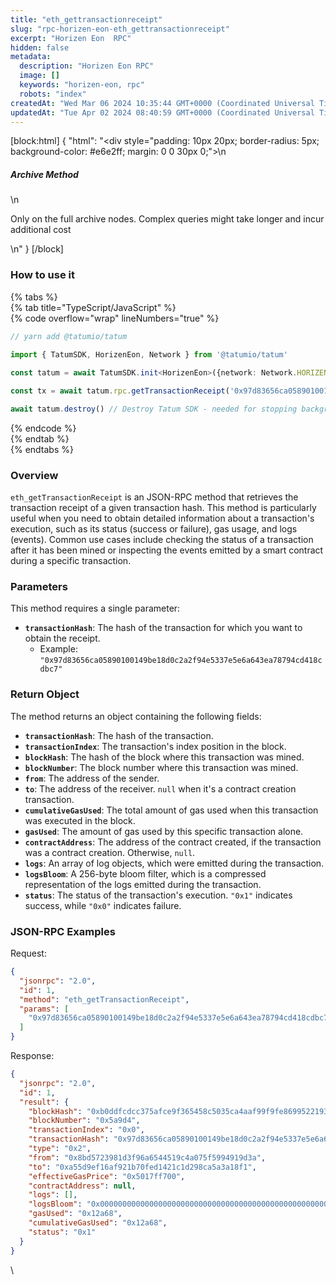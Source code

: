```yaml
---
title: "eth_gettransactionreceipt"
slug: "rpc-horizen-eon-eth_gettransactionreceipt"
excerpt: "Horizen Eon  RPC"
hidden: false
metadata: 
  description: "Horizen Eon RPC"
  image: []
  keywords: "horizen-eon, rpc"
  robots: "index"
createdAt: "Wed Mar 06 2024 10:35:44 GMT+0000 (Coordinated Universal Time)"
updatedAt: "Tue Apr 02 2024 08:40:59 GMT+0000 (Coordinated Universal Time)"
---
```

[block:html]
{
  "html": "<div style=\"padding: 10px 20px; border-radius: 5px; background-color: #e6e2ff; margin: 0 0 30px 0;\">\n  <h5>Archive Method</h5>\n  <p>Only on the full archive nodes. Complex queries might take longer and incur additional cost</p>\n</div>"
}
[/block]


### How to use it

{% tabs %}  
{% tab title="TypeScript/JavaScript" %}  
{% code overflow="wrap" lineNumbers="true" %}

```typescript
// yarn add @tatumio/tatum

import { TatumSDK, HorizenEon, Network } from '@tatumio/tatum'
  
const tatum = await TatumSDK.init<HorizenEon>({network: Network.HORIZEN_EON})

const tx = await tatum.rpc.getTransactionReceipt('0x97d83656ca05890100149be18d0c2a2f94e5337e5e6a643ea78794cd418cdbc7')

await tatum.destroy() // Destroy Tatum SDK - needed for stopping background jobs
```

{% endcode %}  
{% endtab %}  
{% endtabs %}

### Overview

`eth_getTransactionReceipt` is an JSON-RPC method that retrieves the transaction receipt of a given transaction hash. This method is particularly useful when you need to obtain detailed information about a transaction's execution, such as its status (success or failure), gas usage, and logs (events). Common use cases include checking the status of a transaction after it has been mined or inspecting the events emitted by a smart contract during a specific transaction.

### Parameters

This method requires a single parameter:

- **`transactionHash`**: The hash of the transaction for which you want to obtain the receipt.
  - Example: `"0x97d83656ca05890100149be18d0c2a2f94e5337e5e6a643ea78794cd418cdbc7"`

### Return Object

The method returns an object containing the following fields:

- **`transactionHash`**: The hash of the transaction.
- **`transactionIndex`**: The transaction's index position in the block.
- **`blockHash`**: The hash of the block where this transaction was mined.
- **`blockNumber`**: The block number where this transaction was mined.
- **`from`**: The address of the sender.
- **`to`**: The address of the receiver. `null` when it's a contract creation transaction.
- **`cumulativeGasUsed`**: The total amount of gas used when this transaction was executed in the block.
- **`gasUsed`**: The amount of gas used by this specific transaction alone.
- **`contractAddress`**: The address of the contract created, if the transaction was a contract creation. Otherwise, `null`.
- **`logs`**: An array of log objects, which were emitted during the transaction.
- **`logsBloom`**: A 256-byte bloom filter, which is a compressed representation of the logs emitted during the transaction.
- **`status`**: The status of the transaction's execution. `"0x1"` indicates success, while `"0x0"` indicates failure.

### JSON-RPC Examples

Request:

```json
{
  "jsonrpc": "2.0",
  "id": 1,
  "method": "eth_getTransactionReceipt",
  "params": [
    "0x97d83656ca05890100149be18d0c2a2f94e5337e5e6a643ea78794cd418cdbc7"
  ]
}
```

Response:

```json
{
  "jsonrpc": "2.0",
  "id": 1,
  "result": {
    "blockHash": "0xb0ddfcdcc375afce9f365458c5035ca4aaf99f9fe8699522193e16a8718615b6",
    "blockNumber": "0x5a9d4",
    "transactionIndex": "0x0",
    "transactionHash": "0x97d83656ca05890100149be18d0c2a2f94e5337e5e6a643ea78794cd418cdbc7",
    "type": "0x2",
    "from": "0x8bd5723981d3f96a6544519c4a075f5994919d3a",
    "to": "0xa55d9ef16af921b70fed1421c1d298ca5a3a18f1",
    "effectiveGasPrice": "0x5017ff700",
    "contractAddress": null,
    "logs": [],
    "logsBloom": "0x00000000000000000000000000000000000000000000000000000000000000000000000000000000000000000000000000000000000000000000000000000000000000000000000000000000000000000000000000000000000000000000000000000000000000000000000000000000000000000000000000000000000000000000000000000000000000000000000000000000000000000000000000000000000000000000000000000000000000000000000000000000000000000000000000000000000000",
    "gasUsed": "0x12a68",
    "cumulativeGasUsed": "0x12a68",
    "status": "0x1"
  }
}
```

\\
